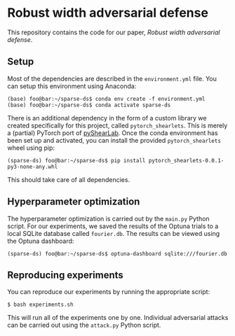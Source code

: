 # Robust width adversarial defense

This repository contains the code for our paper, *Robust width adversarial defense*.

## Setup

Most of the dependencies are described in the `environment.yml` file. You can setup this environment using Anaconda:

```console
(base) foo@bar:~/sparse-ds$ conda env create -f environment.yml
(base) foo@bar:~/sparse-ds$ conda activate sparse-ds
```

There is an additional dependency in the form of a custom library we created specifically for this project, called `pytorch_shearlets`. This is merely a (partial) PyTorch port of [pyShearLab](https://github.com/stefanloock/pyshearlab). Once the conda environment has been set up and activated, you can install the provided `pytorch_shearlets` wheel using pip:

```console
(sparse-ds) foo@bar:~/sparse-ds$ pip install pytorch_shearlets-0.0.1-py3-none-any.whl
```

This should take care of all dependencies.

## Hyperparameter optimization

The hyperparameter optimization is carried out by the `main.py` Python script. For our experiments, we saved the results of the Optuna trials to a local SQLite database called `fourier.db`. The results can be viewed using the Optuna dashboard:

```console
(sparse-ds) foo@bar:~/sparse-ds$ optuna-dashboard sqlite:///fourier.db
```

## Reproducing experiments

You can reproduce our experiments by running the appropriate script:

```console
$ bash experiments.sh
```

This will run all of the experiments one by one. Individual adversarial attacks can be carried out using the `attack.py` Python script.
